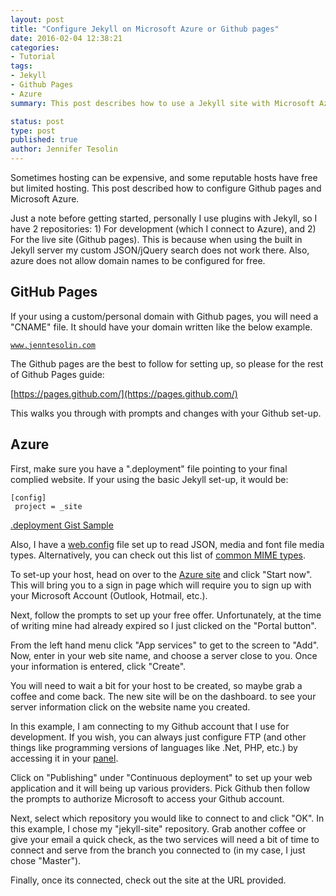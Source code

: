 ```yaml
---
layout: post
title: "Configure Jekyll on Microsoft Azure or Github pages"
date: 2016-02-04 12:38:21
categories:
- Tutorial
tags:
- Jekyll
- Github Pages
- Azure
summary: This post describes how to use a Jekyll site with Microsoft Azure or Github Pages.

status: post
type: post
published: true
author: Jennifer Tesolin
---
```


Sometimes hosting can be expensive, and some reputable hosts have free but limited hosting. This post described how to configure Github pages and Microsoft Azure.<!--more--> 

Just a note before getting started, personally I use plugins with Jekyll, so I have 2 repositories: 1) For development (which I connect to Azure), and 2) For the live site (Github pages). This is because when using the built in Jekyll server my custom JSON/jQuery search does not work there. Also, azure does not allow domain names to be configured for free.

## GitHub Pages

If your using a custom/personal domain with Github pages, you will need a "CNAME" file. It should have your domain written like the below example.

<code>www.jenntesolin.com</code>

The Github pages are the best to follow for setting up, so please for the rest of Github Pages guide:

[https://pages.github.com/](https://pages.github.com/)

This walks you through with prompts and changes with your Github set-up.

## Azure

First, make sure you have a ".deployment" file pointing to your final complied website. If your using the basic Jekyll set-up, it would be:

<code>[config]<br>
project = _site</code>

[.deployment Gist Sample](https://gist.github.com/jennifert/24cae4c07a69fe6be9207b578b1c7e2b)

Also, I have a [web.config](https://gist.github.com/jennifert/27e1c3e587e64fb75149f1bb3b1b340c) file set up to read JSON, media and font file media types. Alternatively, you can check out this list of [common MIME types](http://www.serverintellect.com/support/iis/mime-types/).

To set-up your host, head on over to the [Azure site](https://azure.microsoft.com/en-us/free/) and click "Start now". This will bring you to a sign in page which will require you to sign up with your Microsoft Account (Outlook, Hotmail, etc.).

Next, follow the prompts to set up your free offer. Unfortunately, at the time of writing mine had already expired so I just clicked on the "Portal button".

From the left hand menu click "App services" to get to the screen to "Add". Now, enter in your web site name, and choose a server close to you. Once your information is entered, click "Create".

You will need to wait a bit for your host to be created, so maybe grab a coffee and come back. The new site will be on the dashboard. to see your server information click on the website name you created.

In this example, I am connecting to my Github account that I use for development. If you wish, you can always just configure FTP (and other things like programming versions of languages like .Net, PHP, etc.) by accessing it in your [panel](https://azure.microsoft.com/en-us/documentation/articles/web-sites-configure/).

Click on "Publishing" under "Continuous deployment" to set up your web application and it will being up various providers. Pick Github then follow the prompts to authorize Microsoft to access your Github account.

Next, select which repository you would like to connect to and click "OK". In this example, I chose my "jekyll-site" repository. Grab another coffee or give your email a quick check, as the two services will need a bit of time to connect and serve from the branch you connected to (in my case, I just chose "Master").

Finally, once its connected, check out the site at the URL provided.